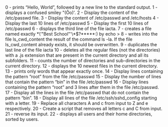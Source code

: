 0 - prints “Hello, World”, followed by a new line to the standard output.
1 - displays a confused smiley "(Ôo)'.
2 - Display the content of the /etc/passwd file.
3 - Display the content of /etc/passwd and /etc/hosts
4 - Display the last 10 lines of /etc/passwd
5 - Display the first 10 lines of /etc/passwd
6 - displays the third line of the file iacta.
7 - creates a file named exactly \*\\'"Best School"\'\\*$\?\*\*\*\*\*:) by echo >
8 -  writes into the file ls_cwd_content the result of the command ls -la. If the file ls_cwd_content already exists, it should be overwritten.
9 - duplicates the last line of the file iacta
10 - deletes all the regular files (not the directories) with a .js extension that are present in the current directory and all its subfolders.
11 - counts the number of directories and sub-directories in the current directory.
12 - displays the 10 newest files in the current directory.
13 - prints only words that appear exactly once.
14 - Display lines containing the pattern “root” from the file /etc/passwd
15 - Display the number of lines that contain the pattern “bin” in the file /etc/passwd
16 - Display lines containing the pattern “root” and 3 lines after them in the file /etc/passwd.
17 - Display all the lines in the file /etc/passwd that do not contain the pattern “bin”.
18 - Display all lines of the file /etc/ssh/sshd_config starting with a letter.
19 - Replace all characters A and c from input to Z and e respectively.
20 - Create a script that removes all letters c and C from input.
21 - reverse its input.
22 - displays all users and their home directories, sorted by users.
